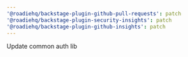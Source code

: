 ```yaml
---
'@roadiehq/backstage-plugin-github-pull-requests': patch
'@roadiehq/backstage-plugin-security-insights': patch
'@roadiehq/backstage-plugin-github-insights': patch
---
```


Update common auth lib
